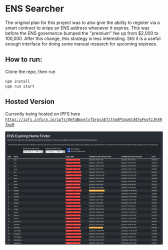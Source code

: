 # ENS Searcher

The original plan for this project was to also give the ability to register via a smart contract to snipe an ENS address whenever it expires. This was before the ENS governence bumped the "premium" fee up from $2,000 to 100,000. After this change, this strategy is less interesting. Still it is a useful enough interface for doing some manual research for upcoming expirees. 

## How to run:
Clone the repo, then run
```
npm install
npm run start
```

## Hosted Version
Currently being hosted on IPFS here [`https://ipfs.infura.io/ipfs/QmTqBpwstxfbrpsaE7ztng4PSou6Cd47wFnwTzJk4NTmyM`](https://ipfs.infura.io/ipfs/QmTqBpwstxfbrpsaE7ztng4PSou6Cd47wFnwTzJk4NTmyM)

![screenshot](assets/screenshot-scores.png)